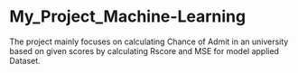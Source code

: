 # My_Project_Machine-Learning
The project mainly focuses on calculating Chance of Admit in an university based on given scores by calculating Rscore and MSE for model applied Dataset.
